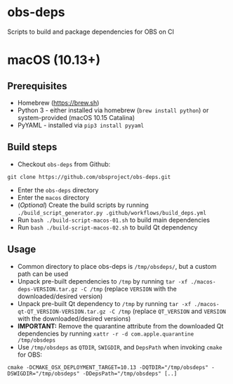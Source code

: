 # obs-deps

Scripts to build and package dependencies for OBS on CI

# macOS (10.13+)

## Prerequisites

* Homebrew (https://brew.sh)
* Python 3 - either installed via homebrew (`brew install python`) or system-provided (macOS 10.15 Catalina)
* PyYAML - installed via `pip3 install pyyaml`

## Build steps

* Checkout `obs-deps` from Github:

```
git clone https://github.com/obsproject/obs-deps.git
```

* Enter the `obs-deps` directory
* Enter the `macos` directory
* (*Optional*) Create the build scripts by running `./build_script_generator.py .github/workflows/build_deps.yml`
* Run `bash ./build-script-macos-01.sh` to build main dependencies
* Run `bash ./build-script-macos-02.sh` to build Qt dependency

## Usage

* Common directory to place obs-deps is `/tmp/obsdeps/`, but a custom path can be used
* Unpack pre-built dependencies to `/tmp` by running `tar -xf ./macos-deps-VERSION.tar.gz -C /tmp` (replace `VERSION` with the downloaded/desired version)
* Unpack pre-built Qt dependency to `/tmp` by running `tar -xf ./macos-qt-QT_VERSION-VERSION.tar.gz -C /tmp` (replace `QT_VERSION` and `VERSION` with the downloaded/desired versions)
* **IMPORTANT:** Remove the quarantine attribute from the downloaded Qt dependencies by running `xattr -r -d com.apple.quarantine /tmp/obsdeps`
* Use `/tmp/obsdeps` as `QTDIR`, `SWIGDIR`, and `DepsPath` when invoking `cmake` for OBS:

```
cmake -DCMAKE_OSX_DEPLOYMENT_TARGET=10.13 -DQTDIR="/tmp/obsdeps" -DSWIGDIR="/tmp/obsdeps" -DDepsPath="/tmp/obsdeps" [..]
```